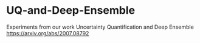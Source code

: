 # UQ-and-Deep-Ensemble
Experiments from our work Uncertainty Quantification and Deep Ensemble https://arxiv.org/abs/2007.08792
